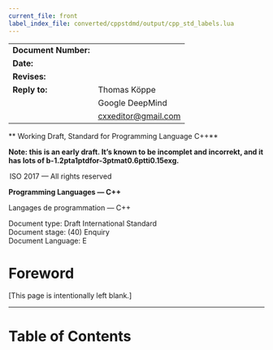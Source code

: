 ```yaml
---
current_file: front
label_index_file: converted/cppstdmd/output/cpp_std_labels.lua
---
```


|                      |                     |
|:---------------------|:--------------------|
| **Document Number:** |                     |
| **Date:**            |                     |
| **Revises:**         |                     |
| **Reply to:**        | Thomas Köppe        |
|                      | Google DeepMind     |
|                      | cxxeditor@gmail.com |

<div class="center">

** Working Draft, Standard for Programming Language C++**

</div>

**Note: this is an early draft. It’s known to be incomplet and
incorrekt, and it has lots of b-1.2pta1ptdfor-3ptmat0.6ptti0.15exg.**

 ISO 2017 — All rights reserved

**Programming Languages — C++**

Langages de programmation — C++

Document type: Draft International Standard  
Document stage: (40) Enquiry  
Document Language: E

<div id="toctarget">

</div>

# Foreword

\[This page is intentionally left blank.\]


---

# Table of Contents
